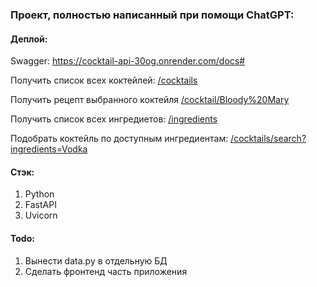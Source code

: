 ### Проект, полностью написанный при помощи ChatGPT:

#### Деплой:

Swagger: https://cocktail-api-30og.onrender.com/docs#

Получить список всех коктейлей:
[/cocktails](https://cocktail-api-30og.onrender.com/cocktails)


Получить рецепт выбранного коктейля
[/cocktail/Bloody%20Mary](https://cocktail-api-30og.onrender.com/cocktail/Bloody%20Mary)

Получить список всех ингредиетов:
[/ingredients](https://cocktail-api-30og.onrender.com/ingredients)

Подобрать коктейль по доступным ингредиентам:
[/cocktails/search?ingredients=Vodka](https://cocktail-api-30og.onrender.com/cocktails/search?ingredients=Vodka)

#### Стэк:

1. Python
2. FastAPI
3. Uvicorn

#### Todo:

1. Вынести data.py в отдельную БД
2. Сделать фронтенд часть приложения
